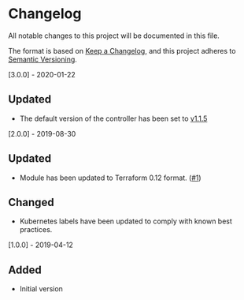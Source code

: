 # Changelog

All notable changes to this project will be documented in this file.

The format is based on [Keep a Changelog](https://keepachangelog.com/en/1.0.0/),
and this project adheres to [Semantic Versioning](https://semver.org/spec/v2.0.0.html).

[3.0.0] - 2020-01-22

## Updated

- The default version of the controller has been set to [v1.1.5](https://github.com/kubernetes-sigs/aws-alb-ingress-controller/releases/tag/v1.1.5)

[2.0.0] - 2019-08-30

## Updated

- Module has been updated to Terraform 0.12 format. ([#1](https://github.com/iplabs/terraform-kubernetes-alb-ingress-controller/issues/1))

## Changed

- Kubernetes labels have been updated to comply with known best practices.

[1.0.0] - 2019-04-12

## Added

- Initial version
